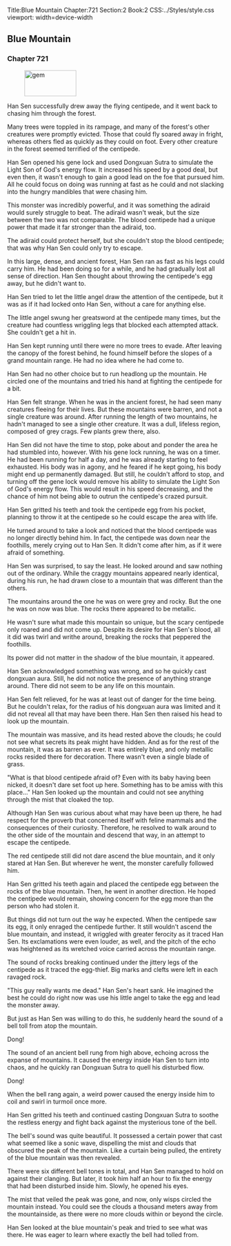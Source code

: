 Title:Blue Mountain 
Chapter:721 
Section:2 
Book:2 
CSS:../Styles/style.css 
viewport: width=device-width
  
## Blue Mountain
### Chapter 721 
<figure>
	<img src="../Images/gem.gif" alt="gem" id="gem" width="120" height="60" />
</figure>
  

  
  Han Sen successfully drew away the flying centipede, and it went back to chasing him through the forest.

Many trees were toppled in its rampage, and many of the forest's other creatures were promptly evicted. Those that could fly soared away in fright, whereas others fled as quickly as they could on foot. Every other creature in the forest seemed terrified of the centipede.

Han Sen opened his gene lock and used Dongxuan Sutra to simulate the Light Son of God's energy flow. It increased his speed by a good deal, but even then, it wasn't enough to gain a good lead on the foe that pursued him. All he could focus on doing was running at fast as he could and not slacking into the hungry mandibles that were chasing him.

This monster was incredibly powerful, and it was something the adiraid would surely struggle to beat. The adiraid wasn't weak, but the size between the two was not comparable. The blood centipede had a unique power that made it far stronger than the adiraid, too.

The adiraid could protect herself, but she couldn't stop the blood centipede; that was why Han Sen could only try to escape.

In this large, dense, and ancient forest, Han Sen ran as fast as his legs could carry him. He had been doing so for a while, and he had gradually lost all sense of direction. Han Sen thought about throwing the centipede's egg away, but he didn't want to.

Han Sen tried to let the little angel draw the attention of the centipede, but it was as if it had locked onto Han Sen, without a care for anything else.

The little angel swung her greatsword at the centipede many times, but the creature had countless wriggling legs that blocked each attempted attack. She couldn't get a hit in.

Han Sen kept running until there were no more trees to evade. After leaving the canopy of the forest behind, he found himself before the slopes of a grand mountain range. He had no idea where he had come to.

Han Sen had no other choice but to run headlong up the mountain. He circled one of the mountains and tried his hand at fighting the centipede for a bit.

Han Sen felt strange. When he was in the ancient forest, he had seen many creatures fleeing for their lives. But these mountains were barren, and not a single creature was around. After running the length of two mountains, he hadn't managed to see a single other creature. It was a dull, lifeless region, composed of grey crags. Few plants grew there, also.

Han Sen did not have the time to stop, poke about and ponder the area he had stumbled into, however. With his gene lock running, he was on a timer. He had been running for half a day, and he was already starting to feel exhausted. His body was in agony, and he feared if he kept going, his body might end up permanently damaged. But still, he couldn't afford to stop, and turning off the gene lock would remove his ability to simulate the Light Son of God's energy flow. This would result in his speed decreasing, and the chance of him not being able to outrun the centipede's crazed pursuit.

Han Sen gritted his teeth and took the centipede egg from his pocket, planning to throw it at the centipede so he could escape the area with life.

He turned around to take a look and noticed that the blood centipede was no longer directly behind him. In fact, the centipede was down near the foothills, merely crying out to Han Sen. It didn't come after him, as if it were afraid of something.

Han Sen was surprised, to say the least. He looked around and saw nothing out of the ordinary. While the craggy mountains appeared nearly identical, during his run, he had drawn close to a mountain that was different than the others.

The mountains around the one he was on were grey and rocky. But the one he was on now was blue. The rocks there appeared to be metallic.

He wasn't sure what made this mountain so unique, but the scary centipede only roared and did not come up. Despite its desire for Han Sen's blood, all it did was twirl and writhe around, breaking the rocks that peppered the foothills.

Its power did not matter in the shadow of the blue mountain, it appeared.

Han Sen acknowledged something was wrong, and so he quickly cast dongxuan aura. Still, he did not notice the presence of anything strange around. There did not seem to be any life on this mountain.

Han Sen felt relieved, for he was at least out of danger for the time being. But he couldn't relax, for the radius of his dongxuan aura was limited and it did not reveal all that may have been there. Han Sen then raised his head to look up the mountain.

The mountain was massive, and its head rested above the clouds; he could not see what secrets its peak might have hidden. And as for the rest of the mountain, it was as barren as ever. It was entirely blue, and only metallic rocks resided there for decoration. There wasn't even a single blade of grass.

"What is that blood centipede afraid of? Even with its baby having been nicked, it doesn't dare set foot up here. Something has to be amiss with this place..." Han Sen looked up the mountain and could not see anything through the mist that cloaked the top.

Although Han Sen was curious about what may have been up there, he had respect for the proverb that concerned itself with feline mammals and the consequences of their curiosity. Therefore, he resolved to walk around to the other side of the mountain and descend that way, in an attempt to escape the centipede.

The red centipede still did not dare ascend the blue mountain, and it only stared at Han Sen. But wherever he went, the monster carefully followed him.

Han Sen gritted his teeth again and placed the centipede egg between the rocks of the blue mountain. Then, he went in another direction. He hoped the centipede would remain, showing concern for the egg more than the person who had stolen it.

But things did not turn out the way he expected. When the centipede saw its egg, it only enraged the centipede further. It still wouldn't ascend the blue mountain, and instead, it wriggled with greater ferocity as it traced Han Sen. Its exclamations were even louder, as well, and the pitch of the echo was heightened as its wretched voice carried across the mountain range.

The sound of rocks breaking continued under the jittery legs of the centipede as it traced the egg-thief. Big marks and clefts were left in each ravaged rock.

"This guy really wants me dead." Han Sen's heart sank. He imagined the best he could do right now was use his little angel to take the egg and lead the monster away.

But just as Han Sen was willing to do this, he suddenly heard the sound of a bell toll from atop the mountain.

Dong!

The sound of an ancient bell rung from high above, echoing across the expanse of mountains. It caused the energy inside Han Sen to turn into chaos, and he quickly ran Dongxuan Sutra to quell his disturbed flow.

Dong!

When the bell rang again, a weird power caused the energy inside him to coil and swirl in turmoil once more.

Han Sen gritted his teeth and continued casting Dongxuan Sutra to soothe the restless energy and fight back against the mysterious tone of the bell.

The bell's sound was quite beautiful. It possessed a certain power that cast what seemed like a sonic wave, dispelling the mist and clouds that obscured the peak of the mountain. Like a curtain being pulled, the entirety of the blue mountain was then revealed.

There were six different bell tones in total, and Han Sen managed to hold on against their clanging. But later, it took him half an hour to fix the energy that had been disturbed inside him. Slowly, he opened his eyes.

The mist that veiled the peak was gone, and now, only wisps circled the mountain instead. You could see the clouds a thousand meters away from the mountainside, as there were no more clouds within or beyond the circle.

Han Sen looked at the blue mountain's peak and tried to see what was there. He was eager to learn where exactly the bell had tolled from.
